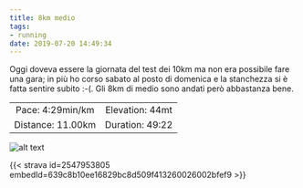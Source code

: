```yaml
---
title: 8km medio
tags:
- running
date: 2019-07-20 14:49:34
---
```

Oggi doveva essere la giornata del test dei 10km ma non era possibile fare una gara; in più ho corso sabato al posto di domenica e la stanchezza si è fatta sentire subito :-(.
Gli 8km di medio sono andati però abbastanza bene.

| | |
| :-: | :-: |
| Pace: 4:29min/km | Elevation: 44mt |
| Distance: 11.00km | Duration: 49:22 |



![alt text](/images/2019/20190720-activity-map.png "map")


{{< strava id=2547953805 embedId=639c8b10ee16829bc8d509f413260026002bfef9 >}}
